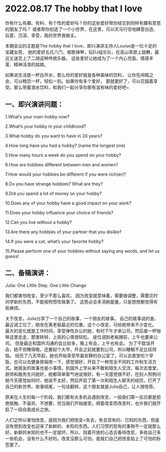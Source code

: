 # 2022.08.17 The hobby that I love

你有什么有趣、有料、有个性的爱好吗？你的这些爱好帮你结交到同样有趣有意思的朋友了吗？
或者帮你创造了一个小世界，在这里，可以天马行空地肆意创造、玩耍、沉浸、享受，我的世界我做主。

本期会议的主题是The hobby that I love，即兴演讲主持人Louise是一位十足的宝藏女孩，
她的爱好五花八门，唱歌弹琴，玩DJ组乐队，在高山草原上跳舞，最近又迷恋上了二胡这种传统乐器。
这些爱好让她成为了一个内心充盈、情感丰富、精神活泼的姑娘。

如果说生活是一杯白开水，那么你的爱好就是各种美味的饮料，
让你在闲暇之余，可以畅饮一杯，轻松一刻。如果你有多个爱好，
那就更好了，可以花插着享受。那么带着酒水饮料，和我们一起分享你那有滋有味的爱好吧~

## 一、即兴演讲问题：

1.What’s your main hobby now?

2.What’s your hobby in your childhood?

3.What hobby do you want to have in 20 years?

4.How long have you had a hobby? (name the longest one)

5.How many hours a week do you spend on your hobby?

6.How are hobbies different between men and women?

7.How would your hobbies be different if you were rich(er)?

8.Do you have strange hobbies? What are they?

9.Did you spend a lot of money on your hobby?

10.Does any of your hobby have a good impact on your work?

11.Does your hobby influence your choice of friends?

12.Can you live without a hobby?

13.Are there any hobbies of your partner that you dislike?

14.If you were a cat, what’s your favorite hobby?

15.Please perform one of your hobbies without saying any words, and let us guess!

## 二、备稿演讲：

Julia: One Little Step, One Little Change

我们都害怕改变，至少不那么喜欢。
因为改变就意味着，需要做调整，需要花时间学新的东西，不能按照惯性做事了。
这势必会多消耗能量，只是想想都觉得有些麻烦。

关于改变，Julia分享了一个自己的故事，一个朋友的故事。
自己的故事说的是，最近调工位了，她坐在离老板最近的位置，这个小改变，可给她带来不少变化。
最大的变化就是工作时间，享受弹性办公的她，有时下午才来公司，然后接一杯咖啡这里走走，那里转转，上班的心情很轻松。
座位调到老板跟前，上午也要来公司。
但是最近和国外沟通的会比较多，晚上有会，上午也有会。
为了不耽误开会，她不但睡得晚，还要起个大早，开会之前就要到公司，所以睡眠不足比较烦恼。
经历了几天早起，她也开始享受早晨安静的办公室了，可以去食堂吃个早饭，也可以去健身房锻炼一下，感觉很好，开启了一种完全不同的工作和生活方式。她朋友的故事也是小事情，到国外上学从来不敢和陌生人交流，每次去食堂，厨师和服务生问她好，她都简单客气地说很好。有一天感觉很不好，在别人照例问她今天感觉如何时，她说不太好，然后开启了第一次和陌生人聊天的经历，打开了自己的新世界。故事结尾，一句话翻转，这个朋友就是Julia自己，让人很惊奇。

原来在人生的每一个阶段，我们都有太多机会遇到改变，一般我们第一反应都是拒绝抵触、不喜欢、不想要，但当我们开始接受，顺着改变而改变时，也许我们就开启了一段自我成长之旅。

人们之所以害怕改变，是因为我们把改变=失去，失去现有的、已知的东西，但是没有想到改变也迎来了新鲜的、未知的东西。人们习惯的现有的事物不一定就那么好，新鲜的未知的也不一定就坏。所以，抱着开放的心态去看待改变，多给自己多一些机会，没有什么不好的。改变没那么可怕，是我们自己把改变贴上了可怕的标签罢了。

